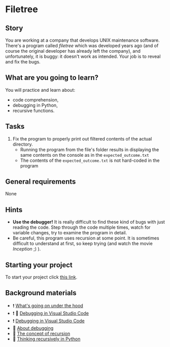 # Filetree

## Story

You are working at a company that develops UNIX maintenance software.
There's a program called _filetree_ which was developed years ago (and of course
the original developer has already left the company), and unfortunately, it is
buggy: it doesn't work as intended. Your job is to reveal and fix the bugs.

## What are you going to learn?

You will practice and learn about:

- code comprehension,
- debugging in Python,
- recursive functions.

## Tasks

1. Fix the program to properly print out filtered contents of the actual directory.
    - Running the program from the file's folder results in displaying the same contents on the console as in the `expected_outcome.txt`
    - The contents of the `expected_outcome.txt` is not hard-coded in the program

## General requirements

None

## Hints

- **Use the debugger!** It is really difficult to find these kind of bugs with just
  reading the code. Step through the code multiple times, watch for variable
  changes, try to examine the program in detail.
- Be careful, this program uses recursion at some point. It is sometimes difficult
  to understand at first, so keep trying (and watch the movie _Inception_ ;) ).

## Starting your project

To start your project click [this link](https://journey.code.cool/v2/project/solo/blueprint/filetree/python).

## Background materials

- :exclamation: [What's going on under the hood](../pages/python/whats-going-on-under-the-hood.md)
- :exclamation: :movie_camera: [Debugging in Visual Studio Code](https://www.youtube.com/watch?v=w8QHoVam1-I)
- :exclamation: [Debugging in Visual Studio Code](https://code.visualstudio.com/docs/editor/debugging)
- :open_book: [About debugging](https://python-textbok.readthedocs.io/en/stable/Errors_and_Exceptions.html#debugging-programs)
- :movie_camera: [The concept of recursion](https://www.youtube.com/watch?v=vPEJSJMg4jY)
- :lollipop: [Thinking recursively in Python](https://realpython.com/python-thinking-recursively/)
